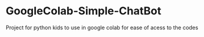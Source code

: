 # GoogleColab-Simple-ChatBot
Project for python kids to use in google colab for ease of acess to the codes
